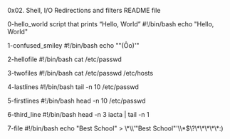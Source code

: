 0x02. Shell, I/O Redirections and filters README file

0-hello_world
script that prints “Hello, World”
#!/bin/bash
echo "Hello, World"

1-confused_smiley
#!/bin/bash
echo "\"(Ôo)'"

2-hellofile
#!/bin/bash
cat /etc/passwd

3-twofiles
#!/bin/bash
cat /etc/passwd /etc/hosts

4-lastlines
#!/bin/bash
tail -n 10 /etc/passwd

5-firstlines
#!/bin/bash
head -n 10 /etc/passwd

6-third_line
#!/bin/bash
head -n 3 iacta | tail -n 1 

7-file
#!/bin/bash
echo "Best School" > \\\*\\\\'"Best School"\'\\\\*$\\\?\\\*\\\*\\\*\\\*\\\*:\)
